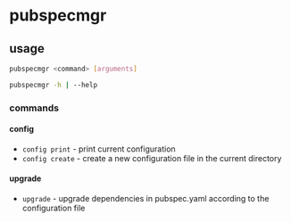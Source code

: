 # pubspecmgr

## usage

```bash
pubspecmgr <command> [arguments]

pubspecmgr -h | --help
```

### commands

#### config

- `config print` - print current configuration
- `config create` - create a new configuration file in the current directory

#### upgrade

- `upgrade` - upgrade dependencies in pubspec.yaml according to the configuration file
